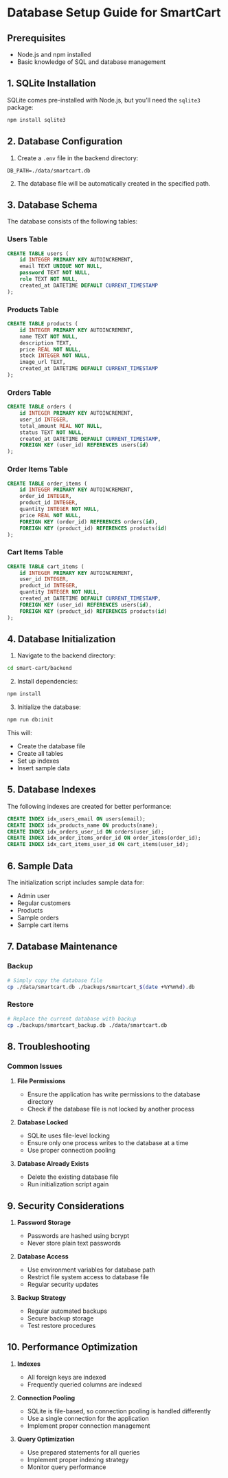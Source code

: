 # Database Setup Guide for SmartCart

## Prerequisites
- Node.js and npm installed
- Basic knowledge of SQL and database management

## 1. SQLite Installation

SQLite comes pre-installed with Node.js, but you'll need the `sqlite3` package:

```bash
npm install sqlite3
```

## 2. Database Configuration

1. Create a `.env` file in the backend directory:
```env
DB_PATH=./data/smartcart.db
```

2. The database file will be automatically created in the specified path.

## 3. Database Schema

The database consists of the following tables:

### Users Table
```sql
CREATE TABLE users (
    id INTEGER PRIMARY KEY AUTOINCREMENT,
    email TEXT UNIQUE NOT NULL,
    password TEXT NOT NULL,
    role TEXT NOT NULL,
    created_at DATETIME DEFAULT CURRENT_TIMESTAMP
);
```

### Products Table
```sql
CREATE TABLE products (
    id INTEGER PRIMARY KEY AUTOINCREMENT,
    name TEXT NOT NULL,
    description TEXT,
    price REAL NOT NULL,
    stock INTEGER NOT NULL,
    image_url TEXT,
    created_at DATETIME DEFAULT CURRENT_TIMESTAMP
);
```

### Orders Table
```sql
CREATE TABLE orders (
    id INTEGER PRIMARY KEY AUTOINCREMENT,
    user_id INTEGER,
    total_amount REAL NOT NULL,
    status TEXT NOT NULL,
    created_at DATETIME DEFAULT CURRENT_TIMESTAMP,
    FOREIGN KEY (user_id) REFERENCES users(id)
);
```

### Order Items Table
```sql
CREATE TABLE order_items (
    id INTEGER PRIMARY KEY AUTOINCREMENT,
    order_id INTEGER,
    product_id INTEGER,
    quantity INTEGER NOT NULL,
    price REAL NOT NULL,
    FOREIGN KEY (order_id) REFERENCES orders(id),
    FOREIGN KEY (product_id) REFERENCES products(id)
);
```

### Cart Items Table
```sql
CREATE TABLE cart_items (
    id INTEGER PRIMARY KEY AUTOINCREMENT,
    user_id INTEGER,
    product_id INTEGER,
    quantity INTEGER NOT NULL,
    created_at DATETIME DEFAULT CURRENT_TIMESTAMP,
    FOREIGN KEY (user_id) REFERENCES users(id),
    FOREIGN KEY (product_id) REFERENCES products(id)
);
```

## 4. Database Initialization

1. Navigate to the backend directory:
```bash
cd smart-cart/backend
```

2. Install dependencies:
```bash
npm install
```

3. Initialize the database:
```bash
npm run db:init
```

This will:
- Create the database file
- Create all tables
- Set up indexes
- Insert sample data

## 5. Database Indexes

The following indexes are created for better performance:

```sql
CREATE INDEX idx_users_email ON users(email);
CREATE INDEX idx_products_name ON products(name);
CREATE INDEX idx_orders_user_id ON orders(user_id);
CREATE INDEX idx_order_items_order_id ON order_items(order_id);
CREATE INDEX idx_cart_items_user_id ON cart_items(user_id);
```

## 6. Sample Data

The initialization script includes sample data for:
- Admin user
- Regular customers
- Products
- Sample orders
- Sample cart items

## 7. Database Maintenance

### Backup
```bash
# Simply copy the database file
cp ./data/smartcart.db ./backups/smartcart_$(date +%Y%m%d).db
```

### Restore
```bash
# Replace the current database with backup
cp ./backups/smartcart_backup.db ./data/smartcart.db
```

## 8. Troubleshooting

### Common Issues

1. **File Permissions**
   - Ensure the application has write permissions to the database directory
   - Check if the database file is not locked by another process

2. **Database Locked**
   - SQLite uses file-level locking
   - Ensure only one process writes to the database at a time
   - Use proper connection pooling

3. **Database Already Exists**
   - Delete the existing database file
   - Run initialization script again

## 9. Security Considerations

1. **Password Storage**
   - Passwords are hashed using bcrypt
   - Never store plain text passwords

2. **Database Access**
   - Use environment variables for database path
   - Restrict file system access to database file
   - Regular security updates

3. **Backup Strategy**
   - Regular automated backups
   - Secure backup storage
   - Test restore procedures

## 10. Performance Optimization

1. **Indexes**
   - All foreign keys are indexed
   - Frequently queried columns are indexed

2. **Connection Pooling**
   - SQLite is file-based, so connection pooling is handled differently
   - Use a single connection for the application
   - Implement proper connection management

3. **Query Optimization**
   - Use prepared statements for all queries
   - Implement proper indexing strategy
   - Monitor query performance 